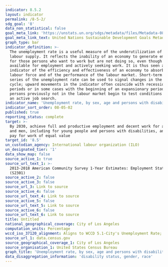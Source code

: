 ```yaml
---
indicator: 8.5.2
layout: indicator
permalink: /8-5-2/
sdg_goal: '8'
data_non_statistical: false
goal_meta_link: 'https://unstats.un.org/sdgs/metadata/files/Metadata-08-05-02.pdf '
goal_meta_link_text: United Nations Sustainable Development Goals Metadata (PDF 383 KB)
graph_type: bar
indicator_definition: >-
  The unemployment rate is a useful measure of the underutilization of the
  labour supply. It reflects the inability of an economy to generate employment
  for those persons who want to work but are not doing so, even though they are
  available for employment and actively seeking work. It is thus seen as an
  indicator of the efficiency and effectiveness of an economy to absorb its
  labour force and of the performance of the labour market. Short-term time
  series of the unemployment rate can be used to signal changes in the business
  cycle; upward movements in the indicator often coincide with recessionary
  periods or in some cases with the beginning of an expansionary period as
  persons previously not in the labour market begin to test conditions through
  an active job search.
indicator_name: 'Unemployment rate, by sex, age and persons with disabilities'
indicator_sort_order: 08-05-02
published: true
reporting_status: complete
target: >-
  By 2030, achieve full and productive employment and decent work for all women
  and men, including for young people and persons with disabilities, and equal
  pay for work of equal value
target_id: '8.5'
un_custodian_agency: International labour organization (ILO)
un_designated_tier: '1'
data_show_map: false
source_active_1: true
source_url_text_1: >-
  2013-2018 American Community Survey 1-Year Estimates: Employment Status
  (S2301)
source_active_2: false
source_active_3: false
source_url_3: Link to source
source_active_4: false
source_url_text_4: Link to source
source_active_5: false
source_url_text_5: Link to source
source_active_6: false
source_url_text_6: Link to source
title: Untitled
national_geographical_coverage: City of Los Angeles
computation_units: Percentage
wccd_iso_37120_alignment: Aligns to WCCD 5.1-City's Unemployment Rate; and 5.5 - Youth Unemployment Rate
source_url_1: data.census.gov
source_geographical_coverage_1: City of Los Angeles
source_organisation_1: United States Census Bureau
graph_title: 'Unemployment rate, by sex, age and persons with disabilities'
data_disaggregation_information: 'disability status, gender, race'
---
```

